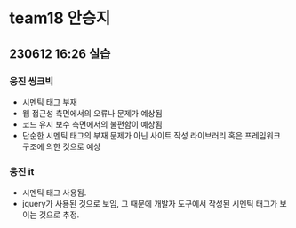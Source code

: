 # team18 안승지

## 230612 16:26 실습

### 웅진 씽크빅
- 시멘틱 태그 부재
- 웹 접근성 측면에서의 오류나 문제가 예상됨
- 코드 유지 보수 측면에서의 불편함이 예상됨
- 단순한 시멘틱 태그의 부재 문제가 아닌 사이트 작성 라이브러리 혹은 프레임워크 구조에 의한 것으로 예상

### 웅진 it
- 시멘틱 태그 사용됨.
- jquery가 사용된 것으로 보임, 그 때문에 개발자 도구에서 작성된 시멘틱 태그가 보이는 것으로 추정.